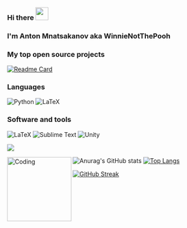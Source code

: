 ### Hi there <img src="https://raw.githubusercontent.com/MartinHeinz/MartinHeinz/master/wave.gif" width="30px">
### I'm Anton Mnatsakanov aka WinnieNotThePooh 

<!--
**AnMnv/AnMnv** is a ✨ _special_ ✨ repository because its `README.md` (this file) appears on your GitHub profile.

Here are some ideas to get you started:


 🔭 I’m currently working on something
- 🌱 I’m currently learning ...
- 👯 I’m looking to collaborate on ...
- 🤔 I’m looking for help with ...
- 💬 Ask me about ...
- 📫 How to reach me: ...
- 😄 Pronouns: ...
- ⚡ Fun fact: ...
-->

<!--START_SECTION:waka-->
<!--END_SECTION:waka-->



 ### My top open source projects
 [![Readme Card](https://github-readme-stats.vercel.app/api/pin/?username=Anmnv&repo=eBook&theme=dracula)](https://github.com/Anmnv/eBook)
 
 
 ### Languages
 ![Python](https://img.shields.io/badge/python-3670A0?style=for-the-badge&logo=python&logoColor=ffdd54) ![LaTeX](https://img.shields.io/badge/latex-%23008080.svg?style=for-the-badge&logo=latex&logoColor=white)
 
 ### Software and tools
 ![LaTeX](https://img.shields.io/badge/latex-%23008080.svg?style=for-the-badge&logo=latex&logoColor=white) ![Sublime Text](https://img.shields.io/badge/sublime_text-%23575757.svg?style=for-the-badge&logo=sublime-text&logoColor=important)  ![Unity](https://img.shields.io/badge/unity-%23000000.svg?style=for-the-badge&logo=unity&logoColor=white)
 
![](https://komarev.com/ghpvc/?username=Anmnv&color=green)

![Anurag's GitHub stats](https://github-readme-stats.vercel.app/api?username=Anmnv&show_icons=true&theme=dracula)
[![Top Langs](https://github-readme-stats.vercel.app/api/top-langs/?username=Anmnv&layout=compact&theme=dracula)](https://github.com/Anmnv/github-readme-stats)<img align="left" alt="Coding" width="150" src="https://media.giphy.com/media/ZVik7pBtu9dNS/giphy.gif">

[![GitHub Streak](https://github-readme-streak-stats.herokuapp.com/?user=Anmnv)](https://git.io/streak-stats)  


